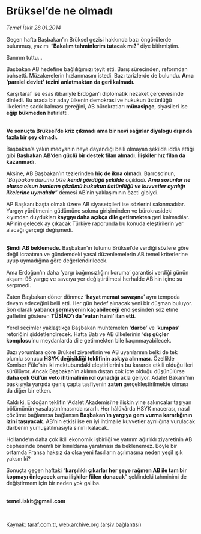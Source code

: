 # Brüksel’de ne olmadı

*Temel İskit 28.01.2014*

<div class="yazi"><p>Geçen hafta Başbakan’ın Brüksel gezisi hakkında bazı öngörülerde bulunmuş, yazımı “<b>Bakalım tahminlerim tutacak mı?</b>” diye bitirmiştim.</p>
<p>Sanırım tuttu...</p>
<p>Başbakan AB hedefine bağlılığımızı teyit etti. Barış sürecinden, reformdan bahsetti. Müzakerelerin hızlanmasını istedi. Bazı tarizlerde de bulundu. <b>Ama ‘paralel devlet’ tezini anlatmaktan da geri kalmadı. </b></p>
<p>Karşı taraf ise esas itibariyle Erdoğan’ı diplomatik nezaket çerçevesinde dinledi. Bu arada bir aday ülkenin demokrasi ve hukukun üstünlüğü ilkelerine sadık kalması gereğini, AB bürokratları <b>münasipçe</b>, siyasileri ise <b>eğip bükmeden</b> hatırlattı. </p>
<p><b><br/>Ve sonuçta Brüksel’de kriz çıkmadı ama bir nevi sağırlar diyalogu dışında fazla bir şey olmadı. </b></p>
<p>Başbakan’a yakın medyanın neye dayandığı belli olmayan şekilde iddia ettiği gibi <b>Başbakan AB’den güçlü bir destek filan almadı</b>. <b>İlişkiler hız filan da kazanmadı. </b></p>
<p>Aksine, AB Başbakan’ın tezlerinden <b>hiç de ikna olmadı</b>. Barroso’nun, “<i>Başbakan durumu bize <b>kendi gördüğü şekilde</b> açıkladı. <b>Ama sorunlar ne olursa olsun bunların çözümü hukukun üstünlüğü ve kuvvetler ayrılığı ilkelerine uymalıdır</b></i>” demesi AB’nin yaklaşımının özeti gibiydi. </p>
<p>AP Başkanı başta olmak üzere AB siyasetçileri ise sözlerini sakınmadılar. Yargıyı yürütmenin güdümüne sokma girişiminden ve bürokrasideki kıyımdan duydukları <b>kaygıyı daha açıkça dile getirmekten </b>geri kalmadılar. AP’nin gelecek ay çıkacak Türkiye raporunda bu konuda eleştirilerin yer alacağı gerçeği değişmedi.</p>
<p><b><br/>Şimdi AB beklemede.</b> Başbakan’ın tutumu Brüksel’de verdiği sözlere göre değil icraatının ve gündemdeki yasal düzenlemelerin AB temel kriterlerine uyup uymadığına göre değerlendirilecek.</p>
<p>Ama Erdoğan’ın daha ‘yargı bağımsızlığını koruma’ garantisi verdiği günün akşamı 96 yargıç ve savcıya yer değiştirtilmesi herhalde AB’nin içine su serpmedi. </p>
<p>Zaten Başbakan döner dönmez ‘<b>hayat memat savaşın</b>a’ aynı tempoda devam edeceğini belli etti. Her gün hedef alınacak yeni bir düşman buluyor. Son olarak <b>yabancı sermayenin kaçabileceği</b> endişesinden söz etme gafletini gösteren <b>TÜSİAD’ı da ‘vatan haini’ ilan etti</b>. </p>
<p>Yerel seçimler yaklaştıkça Başbakan muhtemelen ‘<b>darbe</b>’ ve ‘<b>kumpas</b>’ retoriğini şiddetlendirecek. Hatta Batı ve AB ülkelerinin ‘<b>dış güçler komplosu</b>’nu meydanlarda dile getirmekten bile kaçınmayabilecek.</p>
<p>Bazı yorumlara göre Brüksel ziyaretinin ve AB uyarılarının belki de tek olumlu sonucu <b>HSYK değişikliği teklifinin askıya alınması</b>. Özellikle Komiser Füle’nin iki mektubundaki eleştirilerinin bu kararda etkili olduğu ileri sürülüyor. Ancak Başbakan’ın aklının dıştan çok içte olduğu düşünülürse <b>daha çok Gül’ün veto ihtimalinin rol oynadığı</b> akla geliyor. Adalet Bakanı’nın baskısıyla yargıda geniş çapta tasfiyenin <b>zaten </b>gerçekleştirilmekte olması da diğer bir etken.</p>
<p>Kaldı ki, Erdoğan teklifin ‘Adalet Akademisi’ne ilişkin yine sakıncalar taşıyan bölümünün yasalaştırılmasında ısrarlı. Her hâlükârda HSYK macerası, nasıl çözüme bağlanırsa bağlansın <b>Başbakan’ın yargıya gem vurma kararlığının izini taşıyacak</b>. AB’nin etkisi ise en iyi ihtimalle kuvvetler ayrılığına vurulacak darbenin yumuşatılmasıyla sınırlı kalacak.</p>
<p>Hollande’ın daha çok ikili ekonomik işbirliği ve yatırım ağırlıklı ziyaretinin AB cephesinde önemli bir kımıldama yaratması da beklenemez. Böyle bir ortamda Fransa  haksız da olsa  yeni fasılların açılmasına neden yeşil ışık yaksın ki?</p>
<p>Sonuçta geçen haftaki “<b>karşılıklı çıkarlar her şeye rağmen AB ile tam bir kopmayı önleyecek ama ilişkiler fiilen donacak</b>” şeklindeki tahminimi de değiştirmem için bir neden yok galiba.</p><b>
<p><br/>temel.iskit@gmail.com</p>
<p></p></b> 
</div>

Kaynak: [taraf.com.tr](http://www.taraf.com.tr:80/temel-iskit/makale-bruksel-de-ne-olmadi.htm), [web.archive.org (arşiv bağlantısı)](http://web.archive.org/web/20140131060106/http://www.taraf.com.tr:80/temel-iskit/makale-bruksel-de-ne-olmadi.htm)
